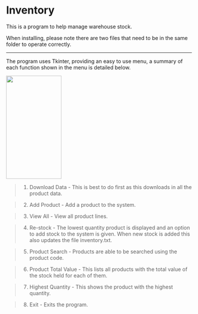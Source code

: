 # Inventory

This is a program to help manage warehouse stock.

When installing, please note there are two files that need to be in the same folder to operate correctly.

-------------------------------------------------------------------------------------------------------------------------------------------------------------------------

The program uses Tkinter, providing an easy to use menu, a summary of each function shown in the menu is detailed below.


<img src="https://github.com/RB-Git-Hub/finalCapstone/blob/main/inventory/menu.jpg" width="150" height="280">


>1. Download Data - This is best to do first as this downloads in all the product data.

>2. Add Product - Add a product to the system.

>3. View All - View all product lines.
  
>4. Re-stock - The lowest quantity product is displayed and an option to add stock to the system is given. When new stock is added this also updates the file inventory.txt.

>5. Product Search - Products are able to be searched using the product code.

>6. Product Total Value - This lists all products with the total value of the stock held for each of them.

>7. Highest Quantity - This shows the product with the highest quantity.

>8. Exit - Exits the program.
